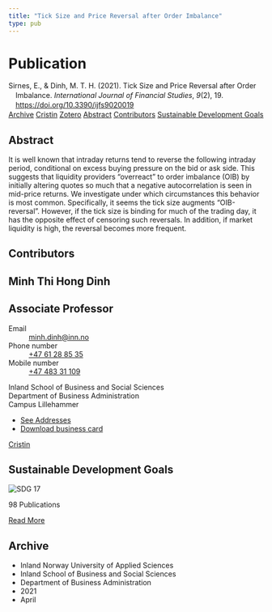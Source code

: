 ```yaml
---
title: "Tick Size and Price Reversal after Order Imbalance"
type: pub
---
```

<h1>Publication</h1>
<article id="csl-bib-container-9J7PUPEA" class="csl-bib-container">
  <div class="csl-bib-body" style="line-height: 1.35; padding-left: 1em; text-indent:-1em;">
  <div class="csl-entry">Sirnes, E., &amp; Dinh, M. T. H. (2021). Tick Size and Price Reversal after Order Imbalance. <i>International Journal of Financial Studies</i>, <i>9</i>(2), 19. <a href="https://doi.org/10.3390/ijfs9020019">https://doi.org/10.3390/ijfs9020019</a></div>
</div>
  <div class="csl-bib-buttons">
    <a href="#taxonomy-article-9J7PUPEA" class="csl-bib-button">Archive</a>
    <a href="https://app.cristin.no/results/show.jsf?id=1903183" alt="Cristin URL" class="csl-bib-button">Cristin</a>
    <a href="http://zotero.org/groups/5022929/items/9J7PUPEA" alt="Zotero URL" class="csl-bib-button">Zotero</a>
    <a href="#abstract-article-9J7PUPEA" class="csl-bib-button">Abstract</a>
    <a href="#contributors-article-9J7PUPEA" class="csl-bib-button">Contributors</a>
    <a href="#sdg-article-9J7PUPEA" class="csl-bib-button">Sustainable Development Goals</a>
  </div>
  <div id="csl-bib-meta-container-9J7PUPEA"></div>
</article>
<div id="csl-bib-meta-9J7PUPEA" class="csl-bib-meta">
  <article id="abstract-article-9J7PUPEA" class="abstract-article">
    <h1>Abstract</h1>
    It is well known that intraday returns tend to reverse the following intraday period, conditional on excess buying pressure on the bid or ask side. This suggests that liquidity providers “overreact” to order imbalance (OIB) by initially altering quotes so much that a negative autocorrelation is seen in mid-price returns. We investigate under which circumstances this behavior is most common. Specifically, it seems the tick size augments “OIB-reversal”. However, if the tick size is binding for much of the trading day, it has the opposite effect of censoring such reversals. In addition, if market liquidity is high, the reversal becomes more frequent.
  </article>
  <article id="contributors-article-9J7PUPEA" class="contributors-article">
    <h1>Contributors</h1>
    <div class="personas">
<div class="vrtx-hinn-person-card">
<div class="photo">
<i class="lar la-user-circle missing-person"></i>
</div>
<div class="info">
<hgroup><h1>Minh Thi Hong Dinh</h1>
<h2>Associate Professor</h2>
</hgroup><dl>
<dt>Email</dt>
<dd>
<a href="mailto:minh.dinh@inn.no">minh.dinh@inn.no</a>
</dd>
<dt>Phone number</dt>
<dd><a href="tel:+4761288535">
+47 61 28 85 35
</a></dd>
<dt>Mobile number</dt>
<dd><a href="tel:+4748331109">
+47 483 31 109
</a></dd>
</dl>
<p>
Inland School of Business and Social Sciences<br>
Department of Business Administration<br>
Campus Lillehammer
</p>
<ul class="vrtx-hinn-links">
<li><a href="https://www.inn.no/english/find-an-employee/minh-dinh.html#vrtx-hinn-addresses">See Addresses</a></li>
<li><a href="https://www.inn.no/english/find-an-employee/minh-dinh.html?vrtx=vcf">Download business card</a></li>
</ul>
</div>
</div>
<a href="https://app.cristin.no/persons/show.jsf?id=557095" alt="Cristin URL" class="personas-cristin">Cristin</a>
</div>
  </article>
  <article id="sdg-article-9J7PUPEA" class="sdg-article">
    <h1>Sustainable Development Goals</h1>
    <div class="sdg-container"><div id="sdg17" class="sdg">
<img src="{{< params subfolder >}}images/sdg/sdg17_en.png" class="image" alt="SDG 17">
<div class="sdg-overlay">
<p class="sdg-publication-count"><span>98</span> Publications</p>
<p><a href="https://sdgs.un.org/goals/goal17" class="sdg-read-more">Read More</a></p>
</div>
</div></div>
  </article>
  <article id="taxonomy-article-9J7PUPEA" class="taxonomy-article">
    <h1>Archive</h1>
    <ul>
      <li>Inland Norway University of Applied Sciences</li>
      <li>Inland School of Business and Social Sciences</li>
      <li>Department of Business Administration</li>
      <li>2021</li>
      <li>April</li>
    </ul>
  </article>
</div>
